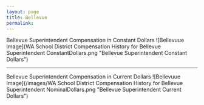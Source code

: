 ```yaml
---
layout: page
title: Bellevue
permalink:
---
```



Bellevue Superintendent Compensation in Constant Dollars
![Bellevuue Image](WA School District Compensation History for Bellevue Superintendent ConstantDollars.png "Bellevue Superintendent Constant Dollars")
___

Bellevue Superintendent Compensation in Current Dollars
![Bellevuue Image](/images/WA School District Compensation History for Bellevue Superintendent NominalDollars.png "Bellevue Superintendent Current Dollars")

